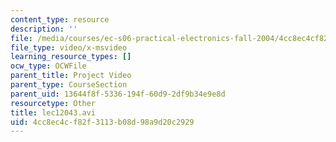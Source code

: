 ```yaml
---
content_type: resource
description: ''
file: /media/courses/ec-s06-practical-electronics-fall-2004/4cc8ec4cf82f3113b08d98a9d20c2929_lec12043.avi
file_type: video/x-msvideo
learning_resource_types: []
ocw_type: OCWFile
parent_title: Project Video
parent_type: CourseSection
parent_uid: 13644f8f-5336-194f-60d9-2df9b34e9e8d
resourcetype: Other
title: lec12043.avi
uid: 4cc8ec4c-f82f-3113-b08d-98a9d20c2929
---
```

